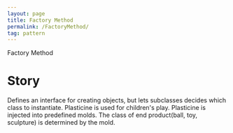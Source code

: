```yaml
---
layout: page
title: Factory Method
permalink: /FactoryMethod/
tag: pattern
---
```


Factory Method


# Story 

Defines an interface for creating objects, but lets subclasses decides which class to instantiate.
Plasticine is used for children's play. Plasticine is injected into predefined molds. The class of end product(ball, toy, sculpture) is determined by the mold.




